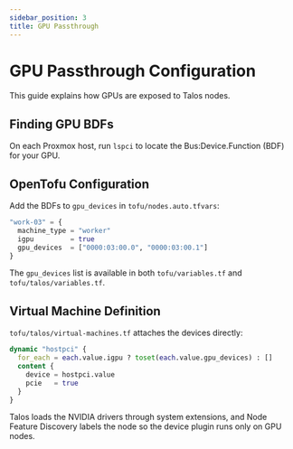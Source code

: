 ```yaml
---
sidebar_position: 3
title: GPU Passthrough
---
```


# GPU Passthrough Configuration

This guide explains how GPUs are exposed to Talos nodes.

## Finding GPU BDFs

On each Proxmox host, run `lspci` to locate the Bus:Device.Function (BDF) for your GPU.

## OpenTofu Configuration

Add the BDFs to `gpu_devices` in `tofu/nodes.auto.tfvars`:

```terraform
"work-03" = {
  machine_type = "worker"
  igpu         = true
  gpu_devices  = ["0000:03:00.0", "0000:03:00.1"]
}
```

The `gpu_devices` list is available in both `tofu/variables.tf` and `tofu/talos/variables.tf`.

## Virtual Machine Definition

`tofu/talos/virtual-machines.tf` attaches the devices directly:

```terraform
dynamic "hostpci" {
  for_each = each.value.igpu ? toset(each.value.gpu_devices) : []
  content {
    device = hostpci.value
    pcie   = true
  }
}
```

Talos loads the NVIDIA drivers through system extensions, and Node Feature Discovery labels the node so the device plugin runs only on GPU nodes.
